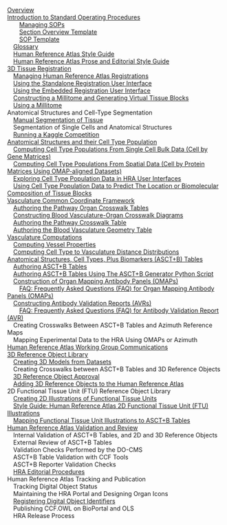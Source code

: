 [Overview](https://docs.google.com/document/d/1oMPWB454auN-FTe7XVtxWk7SbJgWFtcS6LvOjgN89wA/edit?tab=t.0#heading=h.6ys5lo962o6b)  
[Introduction to Standard Operating Procedures](https://docs.google.com/document/d/1bHi61R2T2GqwgRGH2OtlimWtz2HL_5KyH5tQpzzH898/edit?tab=t.0#heading=h.6ys5lo962o6b)  
&emsp;&emsp;[Managing SOPs](https://docs.google.com/document/d/1FNERIQqn8sZVfIaqtg5VKjoTfogmLAVNYIR5mM-4TjE/edit?tab=t.0#heading=h.lpsf90jpnlzf)  
&emsp;&emsp;[Section Overview Template](https://docs.google.com/document/d/18c9OZ8glq7Avgef9yuf5bzSMQ_p12EuxmPr0vW01Wck/edit?tab=t.0#heading=h.4ou04n97ttbd)  
&emsp;&emsp;[SOP Template](https://docs.google.com/document/d/1LxC74bJqpF7WuuxcensALPnmURcjxmt6DTm7F9xiJDU/edit?tab=t.0#heading=h.lpsf90jpnlzf)  
&emsp;[Glossary](https://docs.google.com/document/d/1IBuPOt2mkPOOMF9vUsZk5HQ3vm9M7WjnlW-ZOMG6wSY/edit?tab=t.0#heading=h.ihfnxsruj8m7)  
&emsp;[Human Reference Atlas Style Guide](https://zenodo.org/records/14343079)  
&emsp;[Human Reference Atlas Prose and Editorial Style Guide](https://zenodo.org/records/14347050)  
[3D Tissue Registration](https://docs.google.com/document/d/1l20H7brenvTh4Vomrns4SPZbqQxRnrnO7sOF3BtN2b4/edit?tab=t.0#heading=h.ng3hqucdksmt)  
&emsp;[Managing Human Reference Atlas Registrations](https://zenodo.org/records/11625379)  
&emsp;[Using the Standalone Registration User Interface](https://zenodo.org/records/14346543)  
&emsp;[Using the Embedded Registration User Interface](https://zenodo.org/records/14346342)  
&emsp;[Constructing a Millitome and Generating Virtual Tissue Blocks](https://zenodo.org/records/790100)  
&emsp;[Using a Millitome](https://zenodo.org/records/7382704)  
Anatomical Structures and Cell-Type Segmentation  
&emsp;[Manual Segmentation of Tissue](https://zenodo.org/records/6629522)  
&emsp;Segmentation of Single Cells and Anatomical Structures  
&emsp;[Running a Kaggle Competition](https://zenodo.org/records/10019550)  
[Anatomical Structures and their Cell Type Population](https://docs.google.com/document/d/1QdM6neW2zAaQGY9CalGQkQh9ZURfiZM10eyPpoaWfAg/edit?tab=t.0#heading=h.4ou04n97ttbd)  
&emsp;[Computing Cell Type Populations From Single Cell Bulk Data (Cell by Gene Matrices)]()  
&emsp;[Computing Cell Type Populations From Spatial Data (Cell by Protein Matrices Using OMAP-aligned Datasets)]()  
&emsp;[Exploring Cell Type Population Data in HRA User Interfaces]()  
&emsp;[Using Cell Type Population Data to Predict The Location or Biomolecular Composition of Tissue Blocks]()  
[Vasculature Common Coordinate Framework](https://docs.google.com/document/d/1ORM4FJ1eoMCOpHkj0aig30iXqzIRWbFvojlxcdnkwnA/edit?tab=t.0#heading=h.4ou04n97ttbd)  
&emsp;[Authoring the Pathway Organ Crosswalk Tables](https://zenodo.org/records/11623745)  
&emsp;[Constructing Blood Vasculature-Organ Crosswalk Diagrams](https://zenodo.org/records/11623898)  
&emsp;[Authoring the Pathway Crosswalk Table](https://zenodo.org/records/11623415)  
&emsp;[Authoring the Blood Vasculature Geometry Table](https://zenodo.org/records/11623223)  
[Vasculature Computations]()  
&emsp;[Computing Vessel Properties]()  
&emsp;[Computing Cell Type to Vasculature Distance Distributions](https://zenodo.org/records/10371473)  
[Anatomical Structures, Cell Types, Plus Biomarkers (ASCT+B) Tables](https://docs.google.com/document/d/1oppBW06hfCUifii7LAI2MpaFED78atMx-r6ezyzPTqw/edit?tab=t.0#heading=h.6ys5lo962o6b)  
&emsp;[Authoring ASCT+B Tables](https://zenodo.org/records/7382751)  
&emsp;[Authoring ASCT+B Tables Using The ASCT+B Generator Python Script]()  
&emsp;[Construction of Organ Mapping Antibody Panels (OMAPs)](https://zenodo.org/records/7386417)  
&emsp;&emsp;[FAQ: Frequently Asked Questions (FAQ) for Organ Mapping Antibody Panels (OMAPs)](https://humanatlas.io/faq/omap)  
&emsp;[Constructing Antibody Validation Reports (AVRs)](https://zenodo.org/records/7418624)  
&emsp;&emsp;[FAQ: Frequently Asked Questions (FAQ) for Antibody Validation Report (AVR)](https://docs.hubmapconsortium.org/avr/avr-faq.html)  
&emsp;Creating Crosswalks Between ASCT+B Tables and Azimuth Reference Maps  
&emsp;Mapping Experimental Data to the HRA Using OMAPs or Azimuth  
[Human Reference Atlas Working Group Communications](https://zenodo.org/records/11625313)  
[3D Reference Object Library](https://docs.google.com/document/d/1NOY6PsjGr1GDa39PZaTxoSvr0Ee4L8rW6lyYqNgyBC0/edit?tab=t.0#heading=h.6ys5lo962o6b)  
&emsp;[Creating 3D Models from Datasets](https://zenodo.org/records/7384276)  
&emsp;Creating Crosswalks between ASCT+B Tables and 3D Reference Objects  
&emsp;[3D Reference Object Approval](https://zenodo.org/records/5944197)  
&emsp;[Adding 3D Reference Objects to the Human Reference Atlas](https://zenodo.org/records/10358858)  
2D Functional Tissue Unit (FTU) Reference Object Library  
&emsp;[Creating 2D Illustrations of Functional Tissue Units](https://zenodo.org/records/7409575)  
&emsp;[Style Guide: Human Reference Atlas 2D Functional Tissue Unit (FTU) Illustrations](https://zenodo.org/records/6703377)  
&emsp;[Mapping Functional Tissue Unit Illustrations to ASCT+B Tables](https://zenodo.org/records/14851268)  
[Human Reference Atlas Validation and Review](https://docs.google.com/document/d/1zT_BTZ3v31juq0hhRMG2Ya36DdZp_9P5muyxWFdOyIU/edit?tab=t.0#heading=h.4ou04n97ttbd)  
&emsp;Internal Validation of ASCT+B Tables, and 2D and 3D Reference Objects  
&emsp;External Review of ASCT+B Tables  
&emsp;Validation Checks Performed by the DO-CMS  
&emsp;ASCT+B Table Validation with CCF Tools  
&emsp;ASCT+B Reporter Validation Checks  
&emsp;[HRA Editorial Procedures](https://zenodo.org/records/7577521#.Y9R0knbMJmM)  
Human Reference Atlas Tracking and Publication  
&emsp;Tracking Digital Object Status  
&emsp;Maintaining the HRA Portal and Designing Organ Icons  
&emsp;[Registering Digital Object Identifiers](https://zenodo.org/records/7384462)  
&emsp;Publishing CCF.OWL on BioPortal and OLS  
&emsp;HRA Release Process
